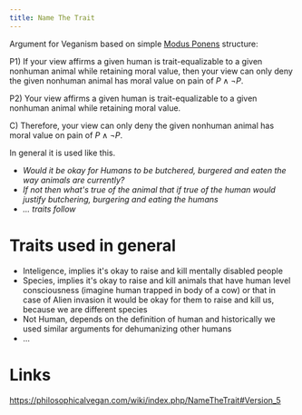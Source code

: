 ```yaml
---
title: Name The Trait
---
```

Argument for Veganism based on simple [Modus Ponens](None) structure:

P1) If your view affirms a given human is trait-equalizable to a given nonhuman animal while retaining moral value, then your view can only deny the given
nonhuman animal has moral value on pain of $P \wedge \neg P$.

P2) Your view affirms a given human is trait-equalizable to a given nonhuman animal while retaining moral value.

C) Therefore, your view can only deny the given nonhuman animal has moral value on pain of $P \wedge \neg P$.

In general it is used like this.

- *Would it be okay for Humans to be butchered, burgered and eaten the way animals are currently?*
- *If not then what's true of the animal that if true of the human would justify butchering, burgering and eating the humans*
- *... traits follow*

# Traits used in general

* Inteligence, implies it's okay to raise and kill mentally disabled people
* Species, implies it's okay to raise and kill animals that have human level consciousness (imagine human trapped in body of a cow) or that in case of Alien invasion it would be okay for them to raise and kill us, because we are different species
* Not Human, depends on the definition of human and historically we used similar arguments for dehumanizing other humans
* ...

# Links
https://philosophicalvegan.com/wiki/index.php/NameTheTrait#Version_5